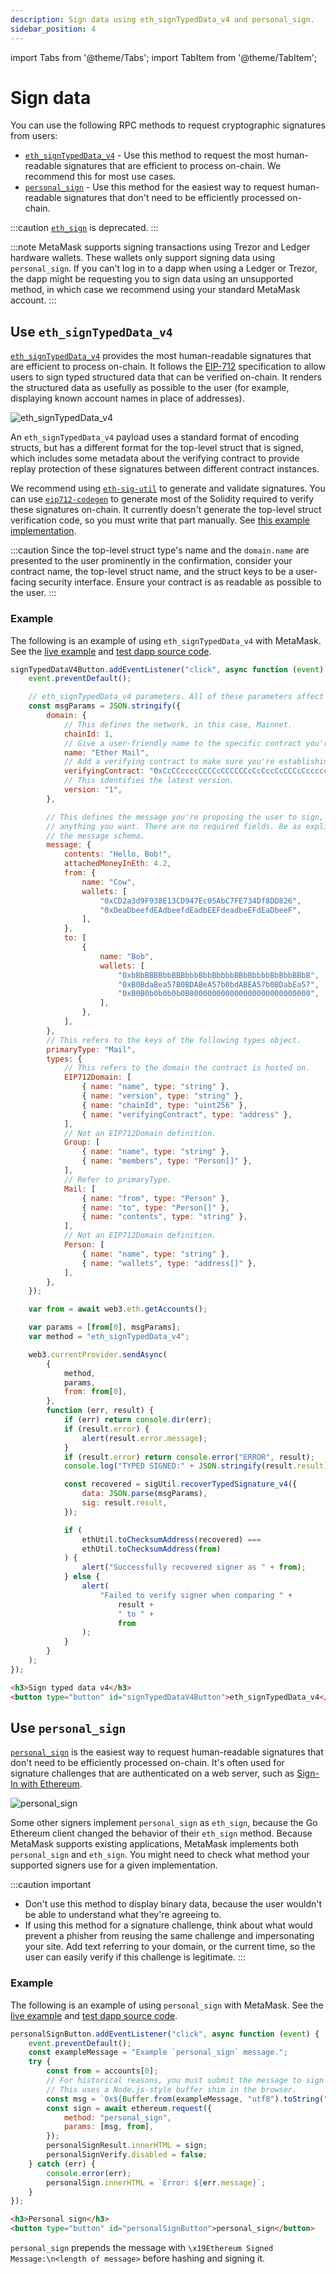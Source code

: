 ```yaml
---
description: Sign data using eth_signTypedData_v4 and personal_sign.
sidebar_position: 4
---
```


import Tabs from '@theme/Tabs';
import TabItem from '@theme/TabItem';

# Sign data

You can use the following RPC methods to request cryptographic signatures from users:

- [`eth_signTypedData_v4`](#use-eth_signtypeddata_v4) - Use this method to request the most human-readable
  signatures that are efficient to process on-chain.
  We recommend this for most use cases.
- [`personal_sign`](#use-personal_sign) - Use this method for the easiest way to request human-readable
  signatures that don't need to be efficiently processed on-chain.

:::caution
[`eth_sign`](../../concepts/signing-methods.md#eth_sign) is deprecated.
:::

:::note
MetaMask supports signing transactions using Trezor and Ledger hardware wallets.
These wallets only support signing data using `personal_sign`.
If you can't log in to a dapp when using a Ledger or Trezor, the dapp might be requesting you to
sign data using an unsupported method, in which case we recommend using your standard MetaMask account.
:::

## Use `eth_signTypedData_v4`

[`eth_signTypedData_v4`](/wallet/reference/eth_signTypedData_v4)
provides the most human-readable signatures that are efficient to process on-chain.
It follows the [EIP-712](https://eips.ethereum.org/EIPS/eip-712) specification to allow users to sign
typed structured data that can be verified on-chain.
It renders the structured data as usefully as possible to the user (for example, displaying known
account names in place of addresses).

<p align="center">

![eth_signTypedData_v4](../../assets/signTypedData.png)

</p>

An `eth_signTypedData_v4` payload uses a standard format of encoding structs, but has a different
format for the top-level struct that is signed, which includes some metadata about the verifying
contract to provide replay protection of these signatures between different contract instances.

We recommend using [`eth-sig-util`](https://github.com/MetaMask/eth-sig-util) to generate and
validate signatures.
You can use [`eip712-codegen`](https://github.com/danfinlay/eip712-codegen#readme) to generate most
of the Solidity required to verify these signatures on-chain.
It currently doesn't generate the top-level struct verification code, so you must write that part manually.
See
[this example implementation](https://github.com/delegatable/delegatable-sol/blob/fb34bb259890417285f7185bc6500fb0ab8bf86f/contracts/Delegatable.sol#L80).

:::caution
Since the top-level struct type's name and the `domain.name` are presented to the user prominently
in the confirmation, consider your contract name, the top-level struct name, and the struct keys to
be a user-facing security interface.
Ensure your contract is as readable as possible to the user.
:::

### Example

The following is an example of using `eth_signTypedData_v4` with MetaMask.
See the [live example](https://metamask.github.io/test-dapp/#signTypedDataV4) and
[test dapp source code](https://github.com/MetaMask/test-dapp).

<Tabs>
<TabItem value="JavaScript">

```javascript
signTypedDataV4Button.addEventListener("click", async function (event) {
    event.preventDefault();

    // eth_signTypedData_v4 parameters. All of these parameters affect the resulting signature.
    const msgParams = JSON.stringify({
        domain: {
            // This defines the network, in this case, Mainnet.
            chainId: 1,
            // Give a user-friendly name to the specific contract you're signing for.
            name: "Ether Mail",
            // Add a verifying contract to make sure you're establishing contracts with the proper entity.
            verifyingContract: "0xCcCCccccCCCCcCCCCCCcCcCccCcCCCcCcccccccC",
            // This identifies the latest version.
            version: "1",
        },

        // This defines the message you're proposing the user to sign, is dapp-specific, and contains
        // anything you want. There are no required fields. Be as explicit as possible when building out
        // the message schema.
        message: {
            contents: "Hello, Bob!",
            attachedMoneyInEth: 4.2,
            from: {
                name: "Cow",
                wallets: [
                    "0xCD2a3d9F938E13CD947Ec05AbC7FE734Df8DD826",
                    "0xDeaDbeefdEAdbeefdEadbEEFdeadbeEFdEaDbeeF",
                ],
            },
            to: [
                {
                    name: "Bob",
                    wallets: [
                        "0xbBbBBBBbbBBBbbbBbbBbbbbBBbBbbbbBbBbbBBbB",
                        "0xB0BdaBea57B0BDABeA57b0bdABEA57b0BDabEa57",
                        "0xB0B0b0b0b0b0B000000000000000000000000000",
                    ],
                },
            ],
        },
        // This refers to the keys of the following types object.
        primaryType: "Mail",
        types: {
            // This refers to the domain the contract is hosted on.
            EIP712Domain: [
                { name: "name", type: "string" },
                { name: "version", type: "string" },
                { name: "chainId", type: "uint256" },
                { name: "verifyingContract", type: "address" },
            ],
            // Not an EIP712Domain definition.
            Group: [
                { name: "name", type: "string" },
                { name: "members", type: "Person[]" },
            ],
            // Refer to primaryType.
            Mail: [
                { name: "from", type: "Person" },
                { name: "to", type: "Person[]" },
                { name: "contents", type: "string" },
            ],
            // Not an EIP712Domain definition.
            Person: [
                { name: "name", type: "string" },
                { name: "wallets", type: "address[]" },
            ],
        },
    });

    var from = await web3.eth.getAccounts();

    var params = [from[0], msgParams];
    var method = "eth_signTypedData_v4";

    web3.currentProvider.sendAsync(
        {
            method,
            params,
            from: from[0],
        },
        function (err, result) {
            if (err) return console.dir(err);
            if (result.error) {
                alert(result.error.message);
            }
            if (result.error) return console.error("ERROR", result);
            console.log("TYPED SIGNED:" + JSON.stringify(result.result));

            const recovered = sigUtil.recoverTypedSignature_v4({
                data: JSON.parse(msgParams),
                sig: result.result,
            });

            if (
                ethUtil.toChecksumAddress(recovered) ===
                ethUtil.toChecksumAddress(from)
            ) {
                alert("Successfully recovered signer as " + from);
            } else {
                alert(
                    "Failed to verify signer when comparing " +
                        result +
                        " to " +
                        from
                );
            }
        }
    );
});
```

</TabItem>
<TabItem value="HTML">

```html
<h3>Sign typed data v4</h3>
<button type="button" id="signTypedDataV4Button">eth_signTypedData_v4</button>
```

</TabItem>
</Tabs>

## Use `personal_sign`

[`personal_sign`](/wallet/reference/personal_sign) is the
easiest way to request human-readable signatures that don't need to be efficiently processed on-chain.
It's often used for signature challenges that are authenticated on a web server, such as
[Sign-In with Ethereum](siwe.md).

<p align="center">

![personal_sign](../../assets/personal_sign.png)

</p>

Some other signers implement `personal_sign` as `eth_sign`, because the Go Ethereum client changed
the behavior of their `eth_sign` method.
Because MetaMask supports existing applications, MetaMask implements both `personal_sign` and `eth_sign`.
You might need to check what method your supported signers use for a given implementation.

:::caution important
- Don't use this method to display binary data, because the user wouldn't be able to understand what
  they're agreeing to.
- If using this method for a signature challenge, think about what would prevent a phisher from
  reusing the same challenge and impersonating your site.
  Add text referring to your domain, or the current time, so the user can easily verify if this
  challenge is legitimate.
:::

### Example

The following is an example of using `personal_sign` with MetaMask.
See the [live example](https://metamask.github.io/test-dapp/#personalSign) and
[test dapp source code](https://github.com/MetaMask/test-dapp).

<Tabs>
<TabItem value="JavaScript">

```javascript
personalSignButton.addEventListener("click", async function (event) {
    event.preventDefault();
    const exampleMessage = "Example `personal_sign` message.";
    try {
        const from = accounts[0];
        // For historical reasons, you must submit the message to sign in hex-encoded UTF-8.
        // This uses a Node.js-style buffer shim in the browser.
        const msg = `0x${Buffer.from(exampleMessage, "utf8").toString("hex")}`;
        const sign = await ethereum.request({
            method: "personal_sign",
            params: [msg, from],
        });
        personalSignResult.innerHTML = sign;
        personalSignVerify.disabled = false;
    } catch (err) {
        console.error(err);
        personalSign.innerHTML = `Error: ${err.message}`;
    }
});
```

</TabItem>
<TabItem value="HTML">

```html
<h3>Personal sign</h3>
<button type="button" id="personalSignButton">personal_sign</button>
```

</TabItem>
</Tabs>

`personal_sign` prepends the message with `\x19Ethereum Signed Message:\n<length of message>` before
hashing and signing it.
